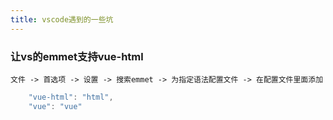 ```yaml
---
title: vscode遇到的一些坑
---
```


### 让vs的emmet支持vue-html
    文件 -> 首选项 -> 设置 -> 搜索emmet -> 为指定语法配置文件 -> 在配置文件里面添加

```js
    "vue-html": "html",
    "vue": "vue"
```
